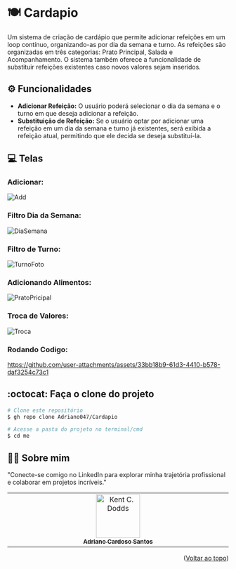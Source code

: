<a id="readme-top"></a>
# 🍽️ Cardapio
Um sistema de criação de cardápio que permite adicionar refeições em um loop contínuo, organizando-as por dia da semana e turno. As refeições são organizadas em três categorias: Prato Principal, Salada e Acompanhamento. O sistema também oferece a funcionalidade de substituir refeições existentes caso novos valores sejam inseridos.

## ⚙️ Funcionalidades 

- **Adicionar Refeição:** O usuário poderá selecionar o dia da semana e o turno em que deseja adicionar a refeição.
- **Substituição de Refeição:** Se o usuário optar por adicionar uma refeição em um dia da semana e turno já existentes, será exibida a refeição atual, permitindo que ele decida se deseja substituí-la.


## 💻 Telas 
### Adicionar:
![Add](https://github.com/user-attachments/assets/7e7179ff-618f-4690-a5b9-cce4deb17398)

### Filtro Dia da Semana:
![DiaSemana](https://github.com/user-attachments/assets/96168368-9150-4f59-9d09-fc0af5e3593c)


### Filtro de Turno:
![TurnoFoto](https://github.com/user-attachments/assets/b97a26dc-4ba6-4cd0-9fda-ff8f1d0926ee)

### Adicionando Alimentos:
![PratoPricipal](https://github.com/user-attachments/assets/9068c204-f885-46f4-9cc8-89bb484af716)

### Troca de Valores: 
![Troca](https://github.com/user-attachments/assets/ba29632d-10ab-41e9-a331-395e5b04769a)

### Rodando Codigo:
https://github.com/user-attachments/assets/33bb18b9-61d3-4410-b578-daf3254c73c1



## :octocat: Faça o clone do projeto

```bash
# Clone este repositório
$ gh repo clone Adriano047/Cardapio

# Acesse a pasta do projeto no terminal/cmd
$ cd me

```
## 👨‍🔧 Sobre mim
"Conecte-se comigo no LinkedIn para explorar minha trajetória profissional e colaborar em projetos incríveis."
<table>
  <tbody>
    <tr>
      <td align="center" valign="top" width="14.28%"><a href="https://www.linkedin.com/in/cardosodev047/"><img src="https://media.licdn.com/dms/image/v2/D4D03AQFRff9YjluTHQ/profile-displayphoto-shrink_400_400/profile-displayphoto-shrink_400_400/0/1713879990636?e=2147483647&v=beta&t=AIThEkfC267uJ_bVz5bpXdPbuvQlDzdWdeb4JgeSkxQ" width="100px;" alt="Kent C. Dodds"/><br /><sub><b>Adriano Cardoso Santos</b></sub></a><br />
    </tr>
  </tbody>
</table>

<p align="right">(<a href="#readme-top">Voltar ao topo</a>)</p>




